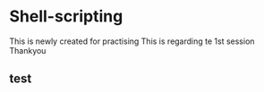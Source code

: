 # Shell-scripting
This is newly created for practising
This is regarding te 1st session
Thankyou
## test
